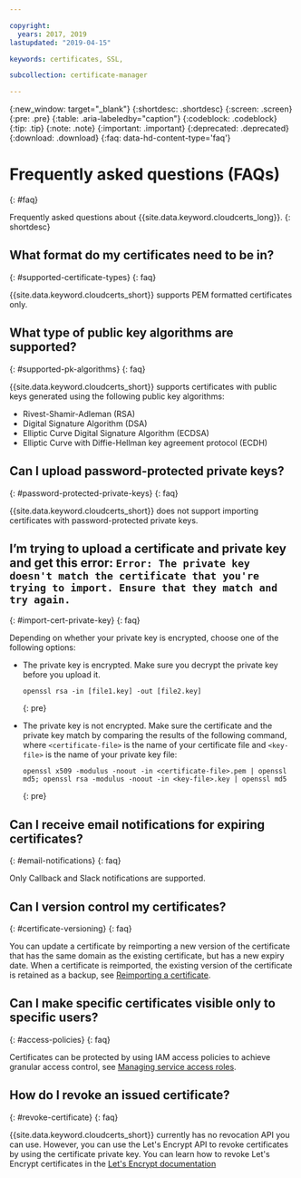 ```yaml
---

copyright:
  years: 2017, 2019
lastupdated: "2019-04-15"

keywords: certificates, SSL, 

subcollection: certificate-manager

---
```


{:new_window: target="_blank"}
{:shortdesc: .shortdesc}
{:screen: .screen}
{:pre: .pre}
{:table: .aria-labeledby="caption"}
{:codeblock: .codeblock}
{:tip: .tip}
{:note: .note}
{:important: .important}
{:deprecated: .deprecated}
{:download: .download}
{:faq: data-hd-content-type='faq'}

# Frequently asked questions (FAQs)
{: #faq}

Frequently asked questions about {{site.data.keyword.cloudcerts_long}}.
{: shortdesc}

## What format do my certificates need to be in?
{: #supported-certificate-types}
{: faq}

{{site.data.keyword.cloudcerts_short}} supports PEM formatted certificates only.

## What type of public key algorithms are supported?
{: #supported-pk-algorithms}
{: faq}

{{site.data.keyword.cloudcerts_short}} supports certificates with public keys generated using the following public key algorithms:

* Rivest-Shamir-Adleman (RSA)
* Digital Signature Algorithm (DSA)
* Elliptic Curve Digital Signature Algorithm (ECDSA)
* Elliptic Curve with Diffie-Hellman key agreement protocol (ECDH)


## Can I upload password-protected private keys?
{: #password-protected-private-keys}
{: faq}

{{site.data.keyword.cloudcerts_short}} does not support importing certificates with password-protected private keys.

## I’m trying to upload a certificate and private key and get this error: `Error: The private key doesn't match the certificate that you're trying to import. Ensure that they match and try again.`
{: #import-cert-private-key}
{: faq}

Depending on whether your private key is encrypted, choose one of the following options:

* The private key is encrypted. Make sure you decrypt the private key before you upload it.

   ```
   openssl rsa -in [file1.key] -out [file2.key]
   ```
   {: pre}

* The private key is not encrypted. Make sure the certificate and the private key match by comparing the results of the following command, where `<certificate-file>` is the name of your certificate file and `<key-file>` is the name of your private key file:

   ```
   openssl x509 -modulus -noout -in <certificate-file>.pem | openssl md5; openssl rsa -modulus -noout -in <key-file>.key | openssl md5
   ```
   {: pre}

## Can I receive email notifications for expiring certificates?
{: #email-notifications}
{: faq}

Only Callback and Slack notifications are supported.

## Can I version control my certificates?
{: #certificate-versioning}
{: faq}

You can update a certificate by reimporting a new version of the certificate that has the same domain as the existing 
certificate, but has a new expiry date. When a certificate is reimported, the existing version of the certificate is 
retained as a backup, see [Reimporting a certificate](/docs/services/certificate-manager?topic=certificate-manager-managing-certificates-from-the-dashboard#reimport-certificate).

## Can I make specific certificates visible only to specific users?
{: #access-policies}
{: faq}

Certificates can be protected by using IAM access policies to achieve granular access control, see [Managing service access roles](/docs/services/certificate-manager?topic=certificate-manager-managing-service-access-roles#managing-service-access-roles).

## How do I revoke an issued certificate?
{: #revoke-certificate}
{: faq}

{{site.data.keyword.cloudcerts_short}} currently has no revocation API you can use. However, you can use the Let's 
Encrypt API to revoke certificates by using the certificate private key. You can 
learn how to revoke Let's Encrypt certificates in the [Let's Encrypt documentation](https://letsencrypt.org/docs/revoking/)
